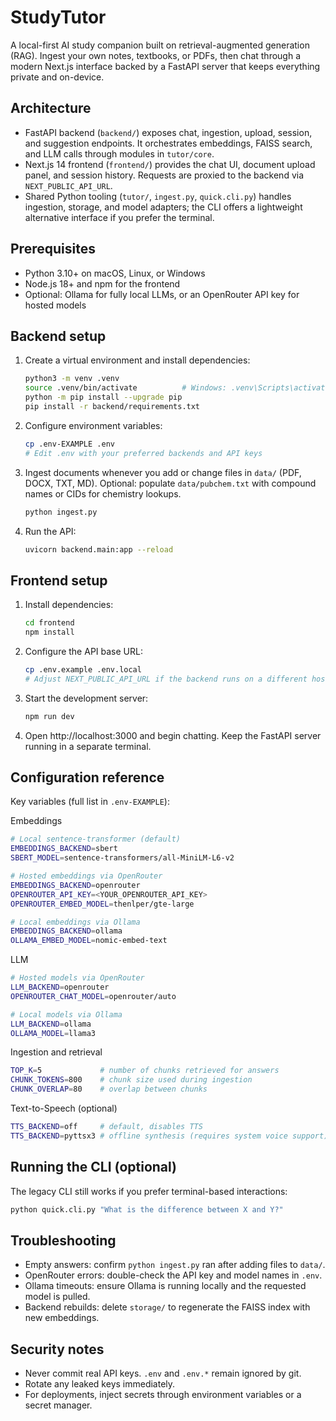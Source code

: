 # StudyTutor

A local-first AI study companion built on retrieval-augmented generation (RAG). Ingest your own notes, textbooks, or PDFs, then chat through a modern Next.js interface backed by a FastAPI server that keeps everything private and on-device.

## Architecture
- FastAPI backend (`backend/`) exposes chat, ingestion, upload, session, and suggestion endpoints. It orchestrates embeddings, FAISS search, and LLM calls through modules in `tutor/core`.
- Next.js 14 frontend (`frontend/`) provides the chat UI, document upload panel, and session history. Requests are proxied to the backend via `NEXT_PUBLIC_API_URL`.
- Shared Python tooling (`tutor/`, `ingest.py`, `quick.cli.py`) handles ingestion, storage, and model adapters; the CLI offers a lightweight alternative interface if you prefer the terminal.

## Prerequisites
- Python 3.10+ on macOS, Linux, or Windows
- Node.js 18+ and npm for the frontend
- Optional: Ollama for fully local LLMs, or an OpenRouter API key for hosted models

## Backend setup
1. Create a virtual environment and install dependencies:
	```bash
	python3 -m venv .venv
	source .venv/bin/activate          # Windows: .venv\Scripts\activate
	python -m pip install --upgrade pip
	pip install -r backend/requirements.txt
	```
2. Configure environment variables:
	```bash
	cp .env-EXAMPLE .env
	# Edit .env with your preferred backends and API keys
	```
3. Ingest documents whenever you add or change files in `data/` (PDF, DOCX, TXT, MD). Optional: populate `data/pubchem.txt` with compound names or CIDs for chemistry lookups.
	```bash
	python ingest.py
	```
4. Run the API:
	```bash
	uvicorn backend.main:app --reload
	```

## Frontend setup
1. Install dependencies:
	```bash
	cd frontend
	npm install
	```
2. Configure the API base URL:
	```bash
	cp .env.example .env.local
	# Adjust NEXT_PUBLIC_API_URL if the backend runs on a different host or port
	```
3. Start the development server:
	```bash
	npm run dev
	```
4. Open http://localhost:3000 and begin chatting. Keep the FastAPI server running in a separate terminal.

## Configuration reference
Key variables (full list in `.env-EXAMPLE`):

Embeddings
```bash
# Local sentence-transformer (default)
EMBEDDINGS_BACKEND=sbert
SBERT_MODEL=sentence-transformers/all-MiniLM-L6-v2

# Hosted embeddings via OpenRouter
EMBEDDINGS_BACKEND=openrouter
OPENROUTER_API_KEY=<YOUR_OPENROUTER_API_KEY>
OPENROUTER_EMBED_MODEL=thenlper/gte-large

# Local embeddings via Ollama
EMBEDDINGS_BACKEND=ollama
OLLAMA_EMBED_MODEL=nomic-embed-text
```

LLM
```bash
# Hosted models via OpenRouter
LLM_BACKEND=openrouter
OPENROUTER_CHAT_MODEL=openrouter/auto

# Local models via Ollama
LLM_BACKEND=ollama
OLLAMA_MODEL=llama3
```

Ingestion and retrieval
```bash
TOP_K=5             # number of chunks retrieved for answers
CHUNK_TOKENS=800    # chunk size used during ingestion
CHUNK_OVERLAP=80    # overlap between chunks
```

Text-to-Speech (optional)
```bash
TTS_BACKEND=off     # default, disables TTS
TTS_BACKEND=pyttsx3 # offline synthesis (requires system voice support)
```

## Running the CLI (optional)
The legacy CLI still works if you prefer terminal-based interactions:
```bash
python quick.cli.py "What is the difference between X and Y?"
```

## Troubleshooting
- Empty answers: confirm `python ingest.py` ran after adding files to `data/`.
- OpenRouter errors: double-check the API key and model names in `.env`.
- Ollama timeouts: ensure Ollama is running locally and the requested model is pulled.
- Backend rebuilds: delete `storage/` to regenerate the FAISS index with new embeddings.

## Security notes
- Never commit real API keys. `.env` and `.env.*` remain ignored by git.
- Rotate any leaked keys immediately.
- For deployments, inject secrets through environment variables or a secret manager.